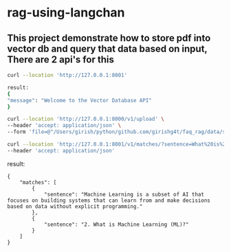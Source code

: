 # rag-using-langchan

## This project demonstrate how to store pdf into vector db and query that data based on input, There are 2 api's for this

```bash
curl --location 'http://127.0.0.1:8001'
```

```bash
result:
{
"message": "Welcome to the Vector Database API"
}

```

````bash
curl --location 'http://127.0.0.1:8000/v1/upload' \
--header 'accept: application/json' \
--form 'file=@"/Users/girish/python/github.com/girishg4t/faq_rag/data/sample_faq.pdf"'```
````

```bash
curl --location 'http://127.0.0.1:8001/v1/matches/?sentence=What%20is%20machine%20learning%3F&limit=2' \
--header 'accept: application/json'
```

result:

```
{
    "matches": [
        {
            "sentence": "Machine Learning is a subset of AI that focuses on building systems that can learn from and make decisions based on data without explicit programming."
        },
        {
            "sentence": "2. What is Machine Learning (ML)?"
        }
    ]
}
```
